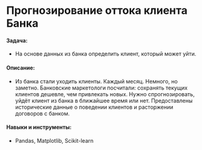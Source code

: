 # Прогнозирование оттока клиента Банка

#### Задача: 
- На основе данных из банка определить клиент, который может уйти.

#### Описание:
- Из банка стали уходить клиенты. Каждый месяц. Немного, но заметно. Банковские маркетологи посчитали: сохранять текущих клиентов дешевле, чем привлекать новых. Нужно спрогнозировать, уйдёт клиент из банка в ближайшее время или нет. Предоставлены исторические данные о поведении клиентов и расторжении договоров с банком.


#### Навыки и инструменты:
- Pandas, Matplotlib, Scikit-learn
